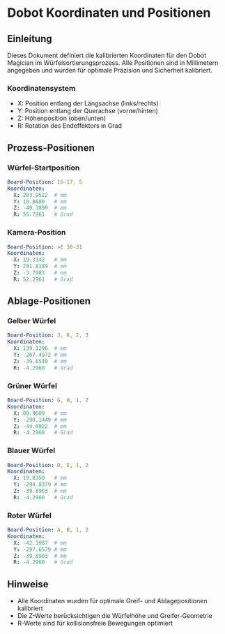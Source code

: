 # Dobot Koordinaten und Positionen

## Einleitung

Dieses Dokument definiert die kalibrierten Koordinaten für den Dobot Magician im Würfelsortierungsprozess. Alle Positionen sind in Millimetern angegeben und wurden für optimale Präzision und Sicherheit kalibriert.

### Koordinatensystem
- X: Position entlang der Längsachse (links/rechts)
- Y: Position entlang der Querachse (vorne/hinten)
- Z: Höhenposition (oben/unten)
- R: Rotation des Endeffektors in Grad

## Prozess-Positionen

### Würfel-Startposition
```yaml
Board-Position: 16-17, S
Koordinaten:
  X: 283.9522  # mm
  Y: 10.8680   # mm
  Z: -40.3899  # mm
  R: 55.7961   # Grad
```

### Kamera-Position
```yaml
Board-Position: >E 30-31
Koordinaten:
  X: 19.3342   # mm
  Y: 291.8189  # mm
  Z: -3.7983   # mm
  R: 52.2961   # Grad
```

## Ablage-Positionen

### Gelber Würfel
```yaml
Board-Position: J, K, 2, 3
Koordinaten:
  X: 139.1296  # mm
  Y: -267.4972 # mm
  Z: -39.6540  # mm
  R: -4.2960   # Grad
```

### Grüner Würfel
```yaml
Board-Position: G, H, 1, 2
Koordinaten:
  X: 80.9609   # mm
  Y: -290.1449 # mm
  Z: -44.0922  # mm
  R: -4.2960   # Grad
```

### Blauer Würfel
```yaml
Board-Position: D, E, 1, 2
Koordinaten:
  X: 19.8350   # mm
  Y: -294.8379 # mm
  Z: -39.8903  # mm
  R: -4.2960   # Grad
```

### Roter Würfel
```yaml
Board-Position: A, B, 1, 2
Koordinaten:
  X: -42.1087  # mm
  Y: -297.6579 # mm
  Z: -39.8903  # mm
  R: -4.2960   # Grad
```

## Hinweise
- Alle Koordinaten wurden für optimale Greif- und Ablagepositionen kalibriert
- Die Z-Werte berücksichtigen die Würfelhöhe und Greifer-Geometrie
- R-Werte sind für kollisionsfreie Bewegungen optimiert
